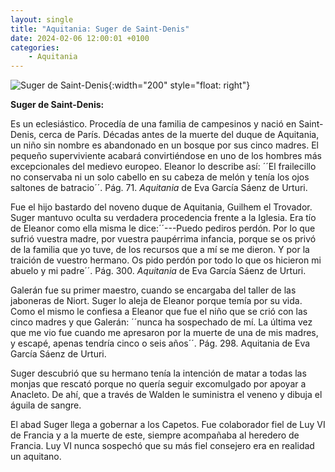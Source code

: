 ```yaml
---
layout: single
title: "Aquitania: Suger de Saint-Denis"
date: 2024-02-06 12:00:01 +0100
categories: 
    - Aquitania
---
```

![Suger de Saint-Denis](/assets/img/61424ef4-e0d5-450a-bbb9-70d5e8a3b65e.jpg){:width="200" style="float: right"} 


**Suger de Saint-Denis:**


Es un eclesiástico. Procedía de una familia de campesinos y nació en
Saint-Denis, cerca de París. Décadas antes de la muerte del duque de
Aquitania, un niño sin nombre es abandonado en un bosque por sus cinco
madres. El pequeño superviviente acabará convirtiéndose en uno de los
hombres más excepcionales del medievo europeo. Eleanor lo describe
así: ´´El frailecillo no conservaba ni un solo cabello en su
cabeza de melón y tenía los ojos saltones de batracio´´. Pág. 71.
*Aquitania* de Eva García Sáenz de Urturi.


Fue el hijo bastardo del noveno duque de Aquitania, Guilhem el Trovador.
Suger mantuvo oculta su verdadera procedencia frente a la Iglesia. Era
tío de Eleanor como ella misma le dice:´´---Puedo pediros
perdón. Por lo que sufrió vuestra madre, por vuestra paupérrima
infancia, porque se os privó de la familia que yo tuve, de los recursos
que a mí se me dieron. Y por la traición de vuestro hermano. Os pido
perdón por todo lo que os hicieron mi abuelo y mi padre´´. Pág. 300.
*Aquitania* de Eva García Sáenz de Urturi.


Galerán fue su primer maestro, cuando se encargaba del taller de las
jaboneras de Niort. Suger lo aleja de Eleanor porque temía por su vida.
Como el mismo le confiesa a Eleanor que fue el niño que se crió con las
cinco madres y que Galerán: ´´nunca ha sospechado de mí. La última vez
que me vio fue cuando me apresaron por la muerte de una de mis madres, y
escapé, apenas tendría cinco o seis años´´. Pág. 298. Aquitania de Eva
García Sáenz de Urturi.


Suger descubrió que su hermano tenía la intención de matar a todas las
monjas que rescató porque no quería seguir excomulgado por apoyar a
Anacleto. De ahí, que a través de Walden le suministra el veneno y
dibuja el águila de sangre.


El abad Suger llega a gobernar a los Capetos. Fue colaborador fiel de
Luy VI de Francia y a la muerte de este, siempre acompañaba al heredero
de Francia. Luy VI nunca sospechó que su más fiel consejero era en
realidad un aquitano.
